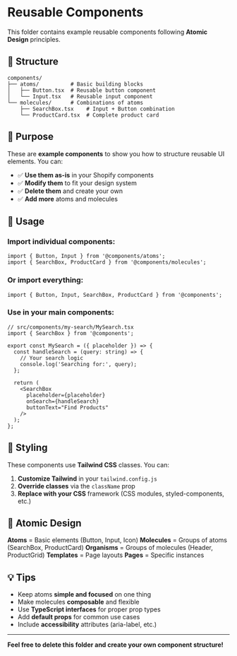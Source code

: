 # Reusable Components

This folder contains example reusable components following **Atomic Design** principles.

## 📁 Structure

```
components/
├── atoms/          # Basic building blocks
│   ├── Button.tsx  # Reusable button component
│   └── Input.tsx   # Reusable input component
└── molecules/      # Combinations of atoms
    ├── SearchBox.tsx    # Input + Button combination
    └── ProductCard.tsx  # Complete product card
```

## 🎯 Purpose

These are **example components** to show you how to structure reusable UI elements. You can:

- ✅ **Use them as-is** in your Shopify components
- ✅ **Modify them** to fit your design system
- ✅ **Delete them** and create your own
- ✅ **Add more** atoms and molecules

## 🚀 Usage

### Import individual components:
```tsx
import { Button, Input } from '@components/atoms';
import { SearchBox, ProductCard } from '@components/molecules';
```

### Or import everything:
```tsx
import { Button, Input, SearchBox, ProductCard } from '@components';
```

### Use in your main components:
```tsx
// src/components/my-search/MySearch.tsx
import { SearchBox } from '@components';

export const MySearch = ({ placeholder }) => {
  const handleSearch = (query: string) => {
    // Your search logic
    console.log('Searching for:', query);
  };

  return (
    <SearchBox
      placeholder={placeholder}
      onSearch={handleSearch}
      buttonText="Find Products"
    />
  );
};
```

## 🎨 Styling

These components use **Tailwind CSS** classes. You can:

1. **Customize Tailwind** in your `tailwind.config.js`
2. **Override classes** via the `className` prop
3. **Replace with your CSS** framework (CSS modules, styled-components, etc.)

## 🧩 Atomic Design

**Atoms** = Basic elements (Button, Input, Icon)
**Molecules** = Groups of atoms (SearchBox, ProductCard)
**Organisms** = Groups of molecules (Header, ProductGrid)
**Templates** = Page layouts
**Pages** = Specific instances

## 💡 Tips

- Keep atoms **simple and focused** on one thing
- Make molecules **composable** and flexible
- Use **TypeScript interfaces** for proper prop types
- Add **default props** for common use cases
- Include **accessibility** attributes (aria-label, etc.)

---

**Feel free to delete this folder and create your own component structure!** 